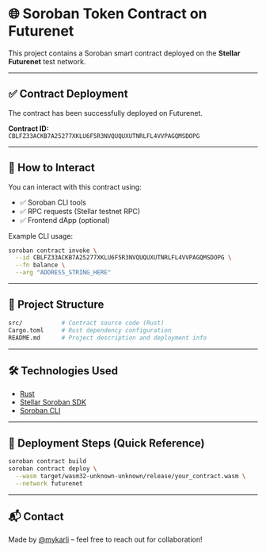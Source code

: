 # 🌐 Soroban Token Contract on Futurenet

This project contains a Soroban smart contract deployed on the **Stellar Futurenet** test network.

---

## ✅ Contract Deployment  
The contract has been successfully deployed on Futurenet.

**Contract ID:**  
`CBLFZ33ACKB7A25277XKLU6F5R3NVQUQUXUTNRLFL4VVPAGQMSDOPG`

---

## 🧪 How to Interact

You can interact with this contract using:

- ✅ Soroban CLI tools  
- ✅ RPC requests (Stellar testnet RPC)
- ✅ Frontend dApp (optional)

Example CLI usage:

```bash
soroban contract invoke \
  --id CBLFZ33ACKB7A25277XKLU6F5R3NVQUQUXUTNRLFL4VVPAGQMSDOPG \
  --fn balance \
  --arg "ADDRESS_STRING_HERE"
```

---

## 📁 Project Structure

```bash
src/           # Contract source code (Rust)
Cargo.toml     # Rust dependency configuration
README.md      # Project description and deployment info
```

---

## 🛠 Technologies Used

- [Rust](https://www.rust-lang.org/)
- [Stellar Soroban SDK](https://soroban.stellar.org/)
- [Soroban CLI](https://docs.stellar.org/smart-contracts/soroban-cli)

---

## 🚀 Deployment Steps (Quick Reference)

```bash
soroban contract build
soroban contract deploy \
  --wasm target/wasm32-unknown-unknown/release/your_contract.wasm \
  --network futurenet
```

---

## 📬 Contact

Made by [@mykarli](https://github.com/mykarli) – feel free to reach out for collaboration!
